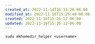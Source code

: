 ```yaml
---
created_at: 2022-11-14T16:13:28-06:00
modified_at: 2022-11-16T15:25:40-06:00
created: 2022-11-16T15:26:12-06:00
updated: 2022-11-16T15:26:12-06:00
---
```



```shell
sudo mkhomedir_helper <username>
```
